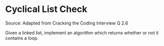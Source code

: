 # Cyclical List Check

Source: Adapted from Cracking the Coding Interview Q 2.6

Given a linked list, implement an algorithm which returns whether or not it contains a loop.
